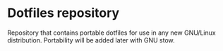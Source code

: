# Dotfiles repository

Repository that contains portable dotfiles for use in any new GNU/Linux distribution.
Portability will be added later with GNU stow.
